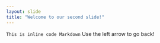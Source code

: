 ```yaml
---
layout: slide
title: "Welcome to our second slide!"
---
```

`This is inline code Markdown`
Use the left arrow to go back!
